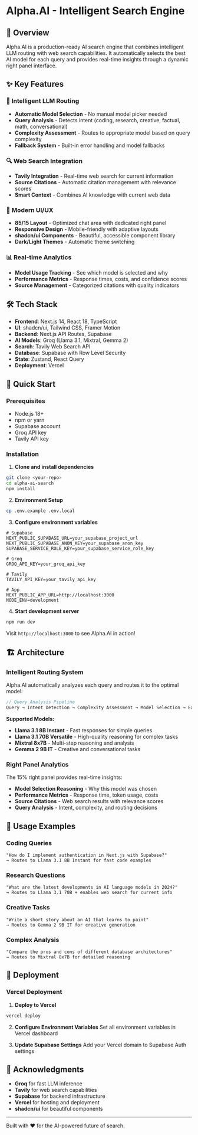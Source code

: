 # Alpha.AI - Intelligent Search Engine

## 🚀 Overview

Alpha.AI is a production-ready AI search engine that combines intelligent LLM routing with web search capabilities. It automatically selects the best AI model for each query and provides real-time insights through a dynamic right panel interface.

## ✨ Key Features

### 🧠 **Intelligent LLM Routing**
- **Automatic Model Selection** - No manual model picker needed
- **Query Analysis** - Detects intent (coding, research, creative, factual, math, conversational)
- **Complexity Assessment** - Routes to appropriate model based on query complexity
- **Fallback System** - Built-in error handling and model fallbacks

### 🔍 **Web Search Integration**
- **Tavily Integration** - Real-time web search for current information
- **Source Citations** - Automatic citation management with relevance scores
- **Smart Context** - Combines AI knowledge with current web data

### 🎨 **Modern UI/UX**
- **85/15 Layout** - Optimized chat area with dedicated right panel
- **Responsive Design** - Mobile-friendly with adaptive layouts
- **shadcn/ui Components** - Beautiful, accessible component library
- **Dark/Light Themes** - Automatic theme switching

### 📊 **Real-time Analytics**
- **Model Usage Tracking** - See which model is selected and why
- **Performance Metrics** - Response times, costs, and confidence scores
- **Source Management** - Categorized citations with quality indicators

## 🛠 Tech Stack

- **Frontend**: Next.js 14, React 18, TypeScript
- **UI**: shadcn/ui, Tailwind CSS, Framer Motion
- **Backend**: Next.js API Routes, Supabase
- **AI Models**: Groq (Llama 3.1, Mixtral, Gemma 2)
- **Search**: Tavily Web Search API
- **Database**: Supabase with Row Level Security
- **State**: Zustand, React Query
- **Deployment**: Vercel

## 🚀 Quick Start

### Prerequisites
- Node.js 18+ 
- npm or yarn
- Supabase account
- Groq API key
- Tavily API key

### Installation

1. **Clone and install dependencies**
```bash
git clone <your-repo>
cd alpha-ai-search
npm install
```

2. **Environment Setup**
```bash
cp .env.example .env.local
```

3. **Configure environment variables**
```env
# Supabase
NEXT_PUBLIC_SUPABASE_URL=your_supabase_project_url
NEXT_PUBLIC_SUPABASE_ANON_KEY=your_supabase_anon_key
SUPABASE_SERVICE_ROLE_KEY=your_supabase_service_role_key

# Groq
GROQ_API_KEY=your_groq_api_key

# Tavily
TAVILY_API_KEY=your_tavily_api_key

# App
NEXT_PUBLIC_APP_URL=http://localhost:3000
NODE_ENV=development
```

4. **Start development server**
```bash
npm run dev
```

Visit `http://localhost:3000` to see Alpha.AI in action!

## 🏗 Architecture

### Intelligent Routing System

Alpha.AI automatically analyzes each query and routes it to the optimal model:

```typescript
// Query Analysis Pipeline
Query → Intent Detection → Complexity Assessment → Model Selection → Execution
```

**Supported Models:**
- **Llama 3.1 8B Instant** - Fast responses for simple queries
- **Llama 3.1 70B Versatile** - High-quality reasoning for complex tasks
- **Mixtral 8x7B** - Multi-step reasoning and analysis
- **Gemma 2 9B IT** - Creative and conversational tasks

### Right Panel Analytics

The 15% right panel provides real-time insights:
- **Model Selection Reasoning** - Why this model was chosen
- **Performance Metrics** - Response time, token usage, costs
- **Source Citations** - Web search results with relevance scores
- **Query Analysis** - Intent, complexity, and routing decisions

## 📱 Usage Examples

### Coding Queries
```
"How do I implement authentication in Next.js with Supabase?"
→ Routes to Llama 3.1 8B Instant for fast code examples
```

### Research Questions
```
"What are the latest developments in AI language models in 2024?"
→ Routes to Llama 3.1 70B + enables web search for current info
```

### Creative Tasks
```
"Write a short story about an AI that learns to paint"
→ Routes to Gemma 2 9B IT for creative generation
```

### Complex Analysis
```
"Compare the pros and cons of different database architectures"
→ Routes to Mixtral 8x7B for detailed reasoning
```

## 🚀 Deployment

### Vercel Deployment

1. **Deploy to Vercel**
```bash
vercel deploy
```

2. **Configure Environment Variables**
Set all environment variables in Vercel dashboard

3. **Update Supabase Settings**
Add your Vercel domain to Supabase Auth settings

## 🙏 Acknowledgments

- **Groq** for fast LLM inference
- **Tavily** for web search capabilities
- **Supabase** for backend infrastructure
- **Vercel** for hosting and deployment
- **shadcn/ui** for beautiful components

---

Built with ❤️ for the AI-powered future of search.

